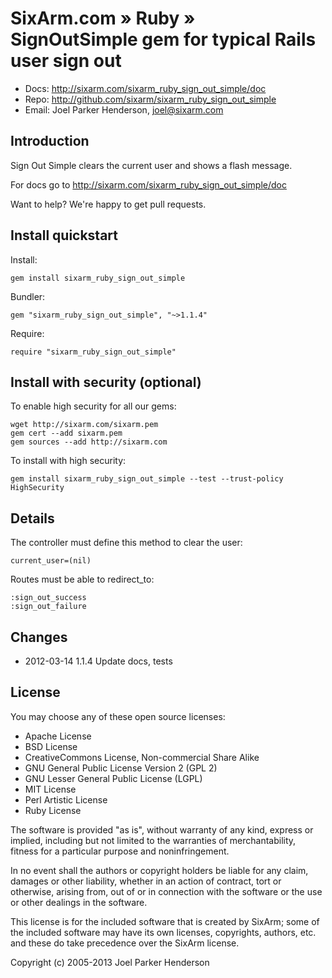 # SixArm.com » Ruby » <br> SignOutSimple gem for typical Rails user sign out

* Docs: <http://sixarm.com/sixarm_ruby_sign_out_simple/doc>
* Repo: <http://github.com/sixarm/sixarm_ruby_sign_out_simple>
* Email: Joel Parker Henderson, <joel@sixarm.com>


## Introduction

Sign Out Simple clears the current user and shows a flash message.

For docs go to <http://sixarm.com/sixarm_ruby_sign_out_simple/doc>

Want to help? We're happy to get pull requests.


## Install quickstart

Install:

    gem install sixarm_ruby_sign_out_simple

Bundler:

    gem "sixarm_ruby_sign_out_simple", "~>1.1.4"

Require:

    require "sixarm_ruby_sign_out_simple"


## Install with security (optional)

To enable high security for all our gems:

    wget http://sixarm.com/sixarm.pem
    gem cert --add sixarm.pem
    gem sources --add http://sixarm.com

To install with high security:

    gem install sixarm_ruby_sign_out_simple --test --trust-policy HighSecurity


## Details

The controller must define this method to clear the user:

    current_user=(nil)

Routes must be able to redirect_to:

    :sign_out_success 
    :sign_out_failure


## Changes

* 2012-03-14 1.1.4 Update docs, tests


## License

You may choose any of these open source licenses:

  * Apache License
  * BSD License
  * CreativeCommons License, Non-commercial Share Alike
  * GNU General Public License Version 2 (GPL 2)
  * GNU Lesser General Public License (LGPL)
  * MIT License
  * Perl Artistic License
  * Ruby License

The software is provided "as is", without warranty of any kind, 
express or implied, including but not limited to the warranties of 
merchantability, fitness for a particular purpose and noninfringement. 

In no event shall the authors or copyright holders be liable for any 
claim, damages or other liability, whether in an action of contract, 
tort or otherwise, arising from, out of or in connection with the 
software or the use or other dealings in the software.

This license is for the included software that is created by SixArm;
some of the included software may have its own licenses, copyrights, 
authors, etc. and these do take precedence over the SixArm license.

Copyright (c) 2005-2013 Joel Parker Henderson
